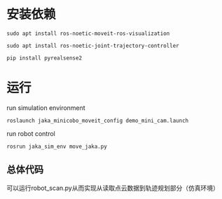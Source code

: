 # 安装依赖
`sudo apt install ros-noetic-moveit-ros-visualization`

`sudo apt install ros-noetic-joint-trajectory-controller`

`pip install pyrealsense2`


# 运行
run simulation environment 

`roslaunch jaka_minicobo_moveit_config demo_mini_cam.launch`

run robot control

`rosrun jaka_sim_env move_jaka.py`

## 总体代码
可以运行robot_scan.py从而实现从读取点云数据到轨迹规划部分（仿真环境）

